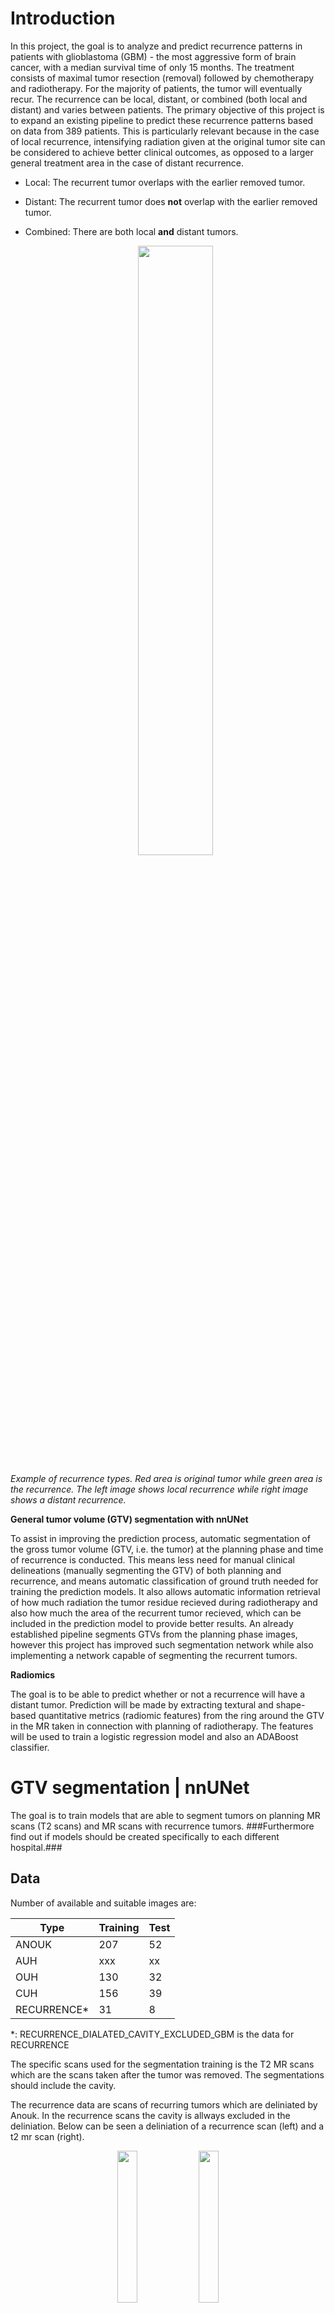 # Introduction
In this project, the goal is to analyze and predict recurrence patterns in patients with glioblastoma (GBM) - the most aggressive form of brain cancer, with a median survival time of only 15 months. The treatment consists of maximal tumor resection (removal) followed by chemotherapy and radiotherapy. For the majority of patients, the tumor will eventually recur. The recurrence can be local, distant, or combined (both local and distant) and varies between patients. The primary objective of this project is to expand an existing pipeline to predict these recurrence patterns based on data from 389 patients. This is particularly relevant because in the case of local recurrence, intensifying radiation given at the original tumor site can be considered to achieve better clinical outcomes, as opposed to a larger general treatment area in the case of distant recurrence.

* Local: The recurrent tumor overlaps with the earlier removed tumor.
* Distant: The recurrent tumor does **not** overlap with the earlier removed tumor.
* Combined: There are both local **and** distant tumors.

  <p align="center">
  <img src="readme_images/rad_near_far_tumor.png" width=50% />
  </p>
_Example of recurrence types. Red area is original tumor while green area is the recurrence. The left image shows local recurrence while right image shows a distant recurrence._

**General tumor volume (GTV) segmentation with nnUNet**

To assist in improving the prediction process, automatic segmentation of the gross tumor volume  (GTV, i.e. the tumor)  at the planning phase and time of recurrence is conducted. This means less need for manual clinical delineations (manually segmenting the GTV) of both planning and recurrence, and means automatic classification of ground truth needed for training the prediction models. It also allows automatic information retrieval of how much radiation the tumor residue recieved during radiotherapy and also how much the area of the recurrent tumor recieved, which can be included in the prediction model to provide better results.
An already established pipeline segments GTVs from the planning phase images, however this project has improved such segmentation network while also implementing a network capable of segmenting the recurrent tumors.

**Radiomics**

The goal is to be able to predict whether or not a recurrence will have a distant tumor. Prediction will be made by extracting textural and shape-based quantitative metrics (radiomic features) from the ring around the GTV in the MR taken in connection with planning of radiotherapy. The features will be used to train a logistic regression model and also an ADABoost classifier.


# GTV segmentation | nnUNet
The goal is to train models that are able to segment tumors on planning MR scans (T2 scans) and MR scans with recurrence tumors. ###Furthermore find out if models should be created specifically to each different hospital.###

## Data
Number of available and suitable images are:
<div align="center">
  
| Type         | Training | Test |
|--------------|----------|------|
| ANOUK        | 207      | 52   |
| AUH          | xxx      | xx   |
| OUH          | 130      | 32   |
| CUH          | 156      | 39   |
| RECURRENCE*  | 31       | 8    |

</div>
*: RECURRENCE_DIALATED_CAVITY_EXCLUDED_GBM is the data for RECURRENCE 

The specific scans used for the segmentation training is the T2 MR scans which are the scans taken after the tumor was removed. The segmentations should include the cavity.

The recurrence data are scans of recurring tumors which are deliniated by Anouk. In the recurrence scans the cavity is allways excluded in the deliniation. Below can be seen a deliniation of a recurrence scan (left) and a t2 mr scan (right).

  <p align="center">
    <img src="readme_images/recurrence_segmentation.png" width=25% />
      <img src="readme_images/t2_segmentation.png" width=25% />
  </p>
  
For further details of the data, take a look at the old readme file.
## Segmenting T2 MR scans (planning MR scan)


Our goal was to segment tumors on MR scans. We've had different data sets available, since the tumors on the MR scans in the Anouk dataset was delineated with focus on training models for tumor segmentation in contrast to the data sets from AUH, OUH and CUH where there were clinical deliniation from different doctors (not as precise). We trained a network only on the data from Anouk as baseline network to do transfer learning from so we could explore the possibility to finetune a network to each different hospital. 
Since finetuning was our end goal we only used one fold from the ANOUK network (165 training and 42 validation cases), the model was trained for 1500 epochs. In the figure below a progression curve can be seen:
  <p align="center">
  <img src="readme_images/progression_ANOUK_f0.png" width=50% />
  </p>
To interpret the progression curve, see under the chapter Model Training at the page:
https://github.com/MIC-DKFZ/nnUNet/tree/nnunetv1


In the following 3 boxplots it can be seen how the different networks (ANOUK, OUH-finetuning, CUH-finetuning) perform different test sets. We have chosen not to include AUH since there is an overlap between the test and training data between ANOUK and AUH data patientwise.
  <p align="center">
  <img src="readme_images/ANOUK_on_ANOUK_OUH_CUH_edit.jpg" width=50% />
  </p>
  In the above boxplot you can see how the single model, ANOUK-network performs on different testsets: ANOUK data's own test set, OUH's testset and CUH's test set.
we wanted to see if finetuning this model to a specific hospital would result in greater results. It can be seen that the ANOUK model performs significantly worse on the OUH and CUH test set, which is expected because of the noisy clinical deliniations of the OUH and CUH MR scans.
In the two boxplots below the performance of the two finetuned networks can be seen. The two networks was the original ANOUK network finetuned with a learning rate of 1e-6 for 350 epoch on a single fold in the 5 fold cross validation.

  (POSSIBLE REFERENCE TO JASPER PAPER!!!)
  <p align="center">
  <img src="readme_images/Task806_ANOUK_GBM_vs_Task809_OUH_GBM_on_OUH_edit.jpg" width=50% />
  </p>
  
NOTE: FIND DET MR SCAN DER FUCKER MEAN OG VIS SEGMENTERINGERNE.
In the above boxplot where we compare the base ANOUK network to OUH finetuned network at appears that it is performing slightly worse. And therefore thsi finetuning wasn't worth it.


  <p align="center">
  <img src="readme_images/Task806_ANOUK_GBM_vs_Task811_CUH_GBM_on_CUH_edit.jpg" width=50% />
  </p>
When finetuning to CUH it looks as if the performance has increased after finetuning, since we get slightly lower values across all metrics.

Increased variance on the dice boxplot may be caused by tumor volumes differing?

Hausdorf distance 95th percentile (HD95): a distance metric that measures the maximum of the minimum distances between the predicted segmentation and the ground truth at the 95th percentile.

Mean surface distance (MSD): This tell us how much, on average, the surface varies between the segmentation and the GT.

DICE: The Dice coefficient is a measure of the similarity between two sets, A and B. The coefficient ranges from 0 to 1, where 1 indicates that the two sets are identical, and 0 indicates that the two sets have no overlap. 

DICE is very dependent on volume and therefore might be a somewhat useless metric, but it is an easy metric to understand compared to MSD and HD95. MSD and HD95 is a better way to actually compare how good a model is performing, so we decided to include all three. 

## Segmenting recurrence MR scans
The goal for Task812_RECURRENCE... is to segment the recurrence tumors. When segmenting a recurrence tumor there are som different clinical definitions of when to include the cavity and when not to which is hard for a network to learn. Therefore we have finetuned the network on MR scans where the cavity is allways excluded, which is different from the segmentations of t2 scans. In the figure below an example of a segmentation of a recurrence tumor can be seen.
So the increased variance on the dice boxplot may be caused by tumor volumes differing.

  <p align="center">
  <img src="readme_images/recurrence_segmentation.png" width=30% />
  </p>
  
To segment the recurrence MR scans the newtork generated from Task806_ANOUK_GBM was finetuned on a training set consisting of XXX MR scans (XXX training cases and XXX test cases).
5 fold cross validation was used in the training to optimize the models performance. When segmenting a recurrence tumor an ensemble is created from the 5 folds (maybe this sentence can be written better). The ensemble prediction is created by averagin the 5 probability maps (one for each model). MAYBE PUT IN A FIGUE OF 5 probability maps.
through experimenting a learning rate of 1e-6 was determined best suitable for finetuning the network. in the figure below a progression curve from one of the folds can be seen.

  <p align="center">
  <img src="readme_images/progress_t812_f_3.png" width=40% />
  </p>

## Results
After finetuning the network it can be seen that the cavity is now excluded from the segmentations. (see figure below)
<p align="center">
  <img src="readme_images/RECURRENCE_recurrence_prediction.PNG" width=25% />
    <img src="readme_images/ANOUK_recurrence_prediction.png" width=25% />
</p>

The performance of the network is:
  <p align="center">
  <img src="readme_images/RECURRENCE_on_RECURRENCE_edit.jpg" width=50% />
  </p>




# Radiomics
**Goal:** Be able to predict whether or not a recurrence will have a distant tumor.

This is important as being able to predict if a recurrent tumor is distant or not, may allow treatment during radiotherapy to focus on a concentrated area around the removed tumor in the case of only local recurrence, 
or a broader radiation area in the case of a distant recurrence.

Prediction will be made by extracting textural, shape-based and statistical features about the ring (sphere) around the gross tumor volume (GTV, i.e. the tumor) in the MR scan made during planning of radiotherapy.
The features are then used to fit a logistic regression model and also used to train an ADABoost classifer.

**Process:**
* Create CTV ring
* Extract features from MR using ring as region of interest
* Feature selection
* Prediction using logistic regression
* Prediction using ADABoost

## Data
Number of available and suitable images are:
<div align="center">
  
| Type         | Amount |
|--------------|--------|
| Local        | 274    |
| Distant      | 115    |
| **Total**    | 389    | 

</div>
Recurrences for all images are classified by a single doctor. The tumor is segmented by various doctors in their respective hospital. 

## Creating the CTV ring
Creating the CTV ring needs the following resources:
* Clinical delineation of gross tumor volume.
* MR from planning phase of radiotherapy
* Segmentation of brain (Retrieved through pipeline)

The CTV is the GTV with some margin, here: 2 cm.

**Process of creating the ring:**
1. The largest lesion (i.e. tumor) is kept. The image can contain small parts of tumor, which will mess with the extraction of meaningful radiomic features, thus all lesser tumor are removed.
2. The area of the GTV is dilated (enlarged) by 2x2x1 cm. (Can be interpreted as dragging a sphere around the circumfrence of the GTV)
3. Keep the intersection of the dilated GTV and the brain mask; this ensures that the dilated GTV does not cross the anatomical boundary (i.e. the skull). Now we have CTV seen in image B.
4. The non-dilated GTV is removed from the CTV, resulting in a ring (hollow sphere) around the GTV. Final CTV ring can be seen in image C.

<p align="center">
  <img src="readme_images/rad_GTV.png" />
    <img src="readme_images/rad_Ring.png" />
</p>

## Feature extraction
Extract features from MR using CTV as region of interest. This is done with python
module pyradiomics. Extracted features are:
* First Order Statistics (19 features)
    + _First-order statistics describe the distribution of voxel intensities within the
image region defined by the mask through commonly used and basic metrics.
e.g. Max and mean of voxel intensities_
* Shape-based (3D) (16 features)
    + The 3D shape of the region of interest.
* Grey Level Co-occurrence Matrix (21 features)
* Grey Level Run Length Matrix (16 features)
* Gray Level Size Zone Matrix (16 features)
* Neighbouring Gray Tone Difference Matrix (5 features)

**Totalling 107 features.**
  
_The matrices are essentially textural features describing properties of the local distribution of the gray levels within the ROI based on co-occurrence of gray levels, consecutive
sequence of pixels or zones with the same gray level. The intensity of a pixel or voxel is
also called a grey level or grey tone_

## Feature selection
We use the Mann-Whitney U test (also called the Wilcoxon rank-sum test) to decide which features to use on the time 2 data (planning phase). Here we take each feature for all of the patients, and conduct the Mann-Whitney test on the 2 classes. If we do not have a significant p-value, we do not take the feature into account. It should be noted that we have equal number in the first class, as we have in the second class. This is important for both the selection and the prediction. To exclude multicollinearity we use the pearson's cross-correlation to test, and test whether the correlation is over 0.9. If it is, we exclude one of the features to remove the cross-correlation. 

A relative high significance level should be set, otherwise no features will be selected. When testing with a significance level of 20\% we get the following features: _Shape flatness, Minimum voxel gray level, GLDM: Small Dependence Low Gray Level Emphasis_
<p align="center">
<img src="readme_images/features_after_mannwhitney_test.png" width=100% />
</p>

_Boxplot of the 3 features' values for each class._
## Predict using logistic regression
We use logistic regression to classify whether or not a patient will have a local or distant recurrence, based on the features we have selected from the previous section. We run logistic regression on different models with combinations of the selected features, to see which model performs the best. This can be somewhat time-consuming for a lot of features. We split the data into a train and test set. We do not achieve a prediction accuracy that is higher than what we can classify as random. Furthermore, it does not seem from the box plots that the data is separable by a logistic regression curve.

The best performing model uses all 3 features retrieved in the feature selection section with an accuracy of 48% on the test set.

<p align="center">
<img src="readme_images/confusion_matrix_logistic_regression.png" width=50% />
</p>

_Confusion matrix showing results from the final model on the test set_

## Predict using ADABoost
The ADABoost classifier can be seen as a more all-in-one solution to the classification problem. The solution we have implemented is as follows:

When fitting an ADABoost classifier, it calculates the (gini) importance of each feature. Using 5-fold cross-validation we train a new model on each of the folds we have, and get the features that is most important for ADABoost in making its prediction. We then average the importance over all of the folds and then use the top most important features. By testing on how many features to include, we found that a model using 4 features performed the best, however only with an accuracy of 50% on test set. Including features: _Shape: Sphericity, glszm: Gray Level Non-Uniformity', ngtdm: Contrast, Shape: Surface-Volume Ratio_.

<p align="center">
<img src="readme_images/Feature_importance.png" width=50% />
</p>

_The Gini importance for each of the included features in the final model_

<p align="center">
<img src="readme_images/confusion_matrix_adaboost.png" width=50% />
</p>

_Confusion matrix showing results from the final model on the test set_

# Conclusion
In conclusion, this project has laid a solid foundation for predicting GBM recurrence patterns through advanced segmentation and radiomics. 
Although our current prediction accuracies still need improvement, the methods developed and insights gained provide a strong foundation for future progress, enabling researchers to come to refine these techniques in an effort to one day provide enhanced personalized treatment strategies and improved clinical outcomes for GBM patients.
